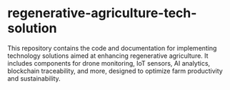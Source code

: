 # regenerative-agriculture-tech-solution
This repository contains the code and documentation for implementing technology solutions aimed at enhancing regenerative agriculture. It includes components for drone monitoring, IoT sensors, AI analytics, blockchain traceability, and more, designed to optimize farm productivity and sustainability.
